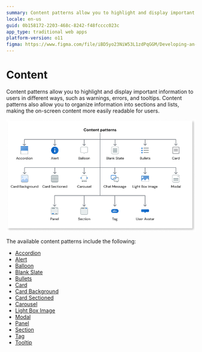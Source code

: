 ```yaml
---
summary: Content patterns allow you to highlight and display important information to users in different ways, such as warnings, errors, and tooltips.
locale: en-us
guid: 0b158172-2203-468c-8242-f48fcccc023c
app_type: traditional web apps
platform-version: o11
figma: https://www.figma.com/file/iBD5yo23NiW53L1zdPqGGM/Developing-an-Application?type=design&node-id=222%3A23&mode=design&t=ANpsYvOCthr9AWot-1
---
```


# Content

Content patterns allow you to highlight and display important information to users in different ways, such as warnings, errors, and tooltips. Content patterns also allow you to organize information into sections and lists, making the on-screen content more easily readable for users.

![Traditional web content patterns](<images/content-traditional-web-patterns-diag.png>)

The available content patterns include the following:

* [Accordion](../content/accordion/accordion.md)
* [Alert](../content/alert/alert.md)
* [Balloon](../content/balloon/balloon.md)
* [Blank Slate](blankslate.md)
* [Bullets](bullets.md)
* [Card](card.md)
* [Card Background](cardbackground.md)
* [Card Sectioned](cardsectioned.md)
* [Carousel](carousel.md)
* [Light Box Image](lightboximage.md)
* [Modal](modal.md)
* [Panel](panel.md)
* [Section](section.md)
* [Tag](tag.md)
* [Tooltip](tooltip.md)
